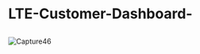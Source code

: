 # LTE-Customer-Dashboard-
##



![Capture46](https://github.com/Sadeepi/LTE-Customer-Dashboard-/assets/86165230/f1986b96-185a-4b86-958a-f53b5a0b5f62)

















